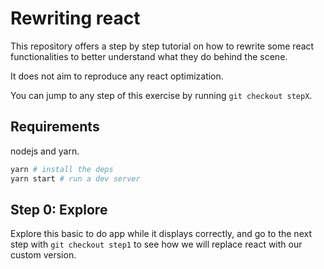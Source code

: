 # Rewriting react

This repository offers a step by step tutorial on how to rewrite some react functionalities to better understand what they do behind the scene.

It does not aim to reproduce any react optimization.

You can jump to any step of this exercise by running `git checkout stepX`.

## Requirements

nodejs and yarn.

```sh
yarn # install the deps
yarn start # run a dev server
```

## Step 0: Explore

Explore this basic to do app while it displays correctly, and go to the next step with `git checkout step1` to see how we will replace react with our custom version.

